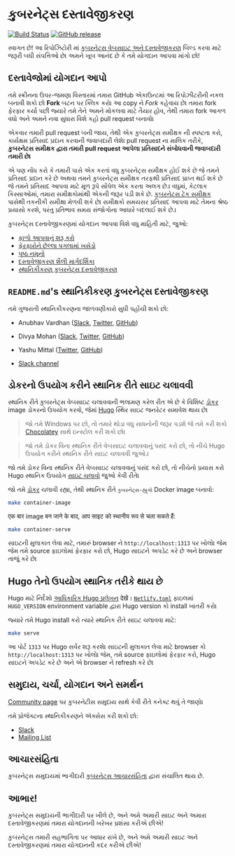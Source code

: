 # કુબરનેટ્સ દસ્તાવેજીકરણ

[![Build Status](https://api.travis-ci.org/kubernetes/website.svg?branch=master)](https://travis-ci.org/kubernetes/website)
[![GitHub release](https://img.shields.io/github/release/kubernetes/website.svg)](https://github.com/kubernetes/website/releases/latest)

સ્વાગત છે! આ રિપોઝિટોરી માં [કુબરનેટ્સ વેબસાઇટ અને દસ્તાવેજીકરણ](https://kubernetes.io/) બિલ્ડ કરવા માટે જરૂરી બધી સંપત્તિઓ છે। અમને ખૂબ આનંદ છે કે તમે યોગદાન આપવા માંગો છો!

## દસ્તાવેજોમાં યોગદાન આપો

તમે સ્ક્રીનના ઉપર-જમણા વિસ્તારમાં તમારા GitHub એકાઉન્ટમાં આ રિપોઝીટરીની નકલ બનાવી શકો છો **Fork** બટન પર ક્લિક કરો। આ copy ને *Fork* કહેવાય છે। તમારા fork ફેરફાર કર્યા પછી જ્યારે તમે તેને અમને મોકલવા માટે તૈયાર હોવ, તેથી તમારા fork આગળ વધો અને અમને નવા સુધારા વિશે કહો pull request બનાવો।

એકવાર તમારી pull request બની જાય, તેથી એક કુબરનેટ્સ સમીક્ષક ની સ્પષ્ટતા કરો, કાર્યક્ષમ પ્રતિસાદ પ્રદાન કરવાની જવાબદારી લેશે। pull request ના માલિક તરીકે, **કુબરનેટસ સમીક્ષક દ્વારા તમારી pull request આપેલા પ્રતિસાદને સંબોધવાની જવાબદારી તમારી છે।**

એ પણ નોંધ કરો કે તમારી પાસે એક કરતાં વધુ કુબરનેટ્સ સમીક્ષક હોઈ શકે છે જે તમને પ્રતિસાદ પ્રદાન કરે છે અથવા તમને કુબરનેટ્સ સમીક્ષક તરફથી પ્રતિસાદ પ્રાપ્ત થઈ શકે છે જે તમને પ્રતિસાદ આપવા માટે મૂળ રૂપે સોંપેલ એક કરતા અલગ છે.। વધુમાં, કેટલાક કિસ્સાઓમાં, તમારા સમીક્ષકોમાંથી એકની જરૂર પડી શકે છે. [કુબરનેટ્સ ટેક સમીક્ષક](https://github.com/kubernetes/website/wiki/Tech-reviewers) પાસેથી તકનીકી સમીક્ષા મેળવી શકે છે। સમીક્ષકો સમયસર પ્રતિસાદ આપવા માટે તેમના શ્રેષ્ઠ પ્રયાસો કરશે, પરંતુ પ્રતિભાવ સમય સંજોગોના આધારે બદલાઈ શકે છે.।

કુબરનેટ્સ દસ્તાવેજીકરણમાં યોગદાન આપવા વિશે વધુ માહિતી માટે, જુઓ:

* [ફાળો આપવાનું શરૂ કરો](https://kubernetes.io/docs/contribute/start/)
* [ફેરફારોને છેલ્લા પગલામાં ખસેડો](http://kubernetes.io/docs/contribute/intermediate#view-your-changes-locally)
* [પૃષ્ઠ નમૂનો](https://kubernetes.io/docs/contribute/style/page-content-types/)
* [દસ્તાવેજીકરણ શૈલી માર્ગદર્શિકા](http://kubernetes.io/docs/contribute/style/style-guide/)
* [સ્થાનિકીકરણ કુબરનેટ્સ દસ્તાવેજીકરણ](https://kubernetes.io/docs/contribute/localization/)

## `README.md`'s સ્થાનિકીકરણ કુબરનેટ્સ દસ્તાવેજીકરણ

તમે ગુજરાતી સ્થાનિકીકરણના જાળવણીકારો સુધી પહોંચી શકો છો:

* Anubhav Vardhan ([Slack](https://kubernetes.slack.com/archives/D0261C0A3R8), [Twitter](https://twitter.com/anubha_v_ardhan), [GitHub](https://github.com/anubha-v-ardhan))
* Divya Mohan ([Slack](https://kubernetes.slack.com/archives/D027R7BE804), [Twitter](https://twitter.com/Divya_Mohan02), [GitHub](https://github.com/divya-mohan0209))
* Yashu Mittal ([Twitter](https://twitter.com/mittalyashu77), [GitHub](https://github.com/mittalyashu))

* [Slack channel](https://kubernetes.slack.com/messages/kubernetes-docs-hi)

## ડોકરનો ઉપયોગ કરીને સ્થાનિક રીતે સાઇટ ચલાવવી

સ્થાનિક રીતે કુબરનેટ્સ વેબસાઇટ ચલાવવાની ભલામણ કરેલ રીત એ છે કે વિશિષ્ટ [ડોકર](https://docker.com) image ડોકરનો ઉપયોગ કરવો, જેમાં [Hugo](https://gohugo.io) સ્થિર સાઇટ જનરેટર સમાવેશ થાય છે।

> જો તમે Windows પર છો, તો તમારે થોડા વધુ સાધનોની જરૂર પડશે જે તમે કરી શકો [Chocolatey](https://chocolatey.org) સાથે ઇન્સ્ટોલ કરી શકો છો।

> જો તમે ડોકર વિના સ્થાનિક રીતે વેબસાઇટ ચલાવવાનું પસંદ કરો છો, તો નીચે Hugo ઉપયોગ કરીને સ્થાનિક રીતે સાઇટ ચલાવવી જુઓ.।

જો તમે ડોકર વિના સ્થાનિક રીતે વેબસાઇટ ચલાવવાનું પસંદ કરો છો, તો નીચેનો પ્રયાસ કરો Hugo સ્થાનિક ઉપયોગ [સાઇટ ચલાવો](#hugo-का-उपयोग-करते-हुए-स्थानीय-रूप-से-साइट-चलाना) જુઓ કેવી રીતે।

જો તમે [ડોકર](https://www.docker.com/get-started) ચલાવી રહ્યા, તેથી સ્થાનિક રીતે `કુબરનેટ્સ-હ્યુગો` Docker image બનાવો:

```bash
make container-image
```

एक बार image बन जाने के बाद, आप साइट को स्थानीय रूप से चला सकते हैं:

```bash
make container-serve
```

સાઇટની મુલાકાત લેવા માટે, તમારું browser ને `http://localhost:1313` પર ખોલો। જેમ જેમ તમે source ફાઇલોમાં ફેરફાર કરો છો, Hugo સાઇટને અપડેટ કરે છે અને browser તાજું કરે છે।

## Hugo તેનો ઉપયોગ સ્થાનિક તરીકે થાય છે

Hugo માટે નિર્દેશો [આધિકારિક Hugo પ્રલેખન](https://gohugo.io/getting-started/installing/) देखें। [`Netlify.toml`](netlify.toml#L9) ફાઇલમાં `HUGO_VERSION` environment variable દ્વારા Hugo version કો install ખાતરી કરો।

જ્યારે તમે Hugo install કરો ત્યારે સ્થાનિક રીતે સાઇટ ચલાવવા માટે:

```bash
make serve
```

આ પોર્ટ `1313` પર Hugo સર્વર શરૂ કરશે। સાઇટની મુલાકાત લેવા માટે browser કો `http://localhost:1313` પર ખોલો। જેમ, તમે source ફાઇલોમાં ફેરફાર કરો, Hugo સાઇટને અપડેટ કરે છે અને એ browser ને refresh કરે છે।

## સમુદાય, ચર્ચા, યોગદાન અને સમર્થન

[Community page](http://kubernetes.io/community/) પર કુબરનેટીસ સમુદાય સાથે કેવી રીતે કનેક્ટ થવું તે જાણો।

તમે પ્રોજેક્ટના સ્થાનિકીકરણને ઍક્સેસ કરી શકો છો:

- [Slack](https://kubernetes.slack.com/messages/sig-docs)
- [Mailing List](https://groups.google.com/forum/#!forum/kubernetes-sig-docs)

## આચારસંહિતા

કુબરનેટ્સ સમુદાયમાં ભાગીદારી [કુબરનેટ્સ આચારસંહિતા](https://github.com/cncf/foundation/blob/master/code-of-conduct-languages/hi.md) દ્વારા સંચાલિત થાય છે.

## આભાર!

કુબરનેટ્સ સમુદાયની ભાગીદારી પર ખીલે છે, અને અમે અમારી સાઇટ અને અમારા દસ્તાવેજીકરણમાં તમારા યોગદાનની ખરેખર પ્રશંસા કરીએ છીએ!

કુબરનેટ્સ તમારી સહભાગિતા પર આધાર રાખે છે, અને અમે અમારી સાઇટ અને દસ્તાવેજીકરણમાં તમારા યોગદાનની કદર કરીએ છીએ!
